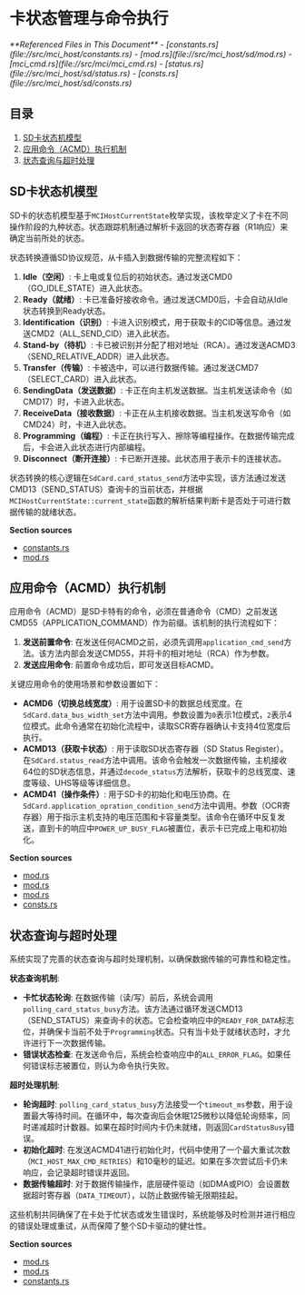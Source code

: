# 卡状态管理与命令执行

<cite>
**Referenced Files in This Document**   
- [constants.rs](file://src/mci_host/constants.rs)
- [mod.rs](file://src/mci_host/sd/mod.rs)
- [mci_cmd.rs](file://src/mci/mci_cmd.rs)
- [status.rs](file://src/mci_host/sd/status.rs)
- [consts.rs](file://src/mci_host/sd/consts.rs)
</cite>

## 目录
1. [SD卡状态机模型](#sd卡状态机模型)
2. [应用命令（ACMD）执行机制](#应用命令acmd执行机制)
3. [状态查询与超时处理](#状态查询与超时处理)

## SD卡状态机模型

SD卡的状态机模型基于`MCIHostCurrentState`枚举实现，该枚举定义了卡在不同操作阶段的九种状态。状态跟踪机制通过解析卡返回的状态寄存器（R1响应）来确定当前所处的状态。

状态转换遵循SD协议规范，从卡插入到数据传输的完整流程如下：

1.  **Idle（空闲）**: 卡上电或复位后的初始状态。通过发送CMD0（GO_IDLE_STATE）进入此状态。
2.  **Ready（就绪）**: 卡已准备好接收命令。通过发送CMD0后，卡会自动从Idle状态转换到Ready状态。
3.  **Identification（识别）**: 卡进入识别模式，用于获取卡的CID等信息。通过发送CMD2（ALL_SEND_CID）进入此状态。
4.  **Stand-by（待机）**: 卡已被识别并分配了相对地址（RCA）。通过发送ACMD3（SEND_RELATIVE_ADDR）进入此状态。
5.  **Transfer（传输）**: 卡被选中，可以进行数据传输。通过发送CMD7（SELECT_CARD）进入此状态。
6.  **SendingData（发送数据）**: 卡正在向主机发送数据。当主机发送读命令（如CMD17）时，卡进入此状态。
7.  **ReceiveData（接收数据）**: 卡正在从主机接收数据。当主机发送写命令（如CMD24）时，卡进入此状态。
8.  **Programming（编程）**: 卡正在执行写入、擦除等编程操作。在数据传输完成后，卡会进入此状态进行内部编程。
9.  **Disconnect（断开连接）**: 卡已断开连接。此状态用于表示卡的连接状态。

状态转换的核心逻辑在`SdCard.card_status_send`方法中实现，该方法通过发送CMD13（SEND_STATUS）查询卡的当前状态，并根据`MCIHostCurrentState::current_state`函数的解析结果判断卡是否处于可进行数据传输的就绪状态。

**Section sources**
- [constants.rs](file://src/mci_host/constants.rs#L129-L154)
- [mod.rs](file://src/mci_host/sd/mod.rs#L1391-L1392)

## 应用命令（ACMD）执行机制

应用命令（ACMD）是SD卡特有的命令，必须在普通命令（CMD）之前发送CMD55（APPLICATION_COMMAND）作为前缀。该机制的执行流程如下：

1.  **发送前置命令**: 在发送任何ACMD之前，必须先调用`application_cmd_send`方法。该方法内部会发送CMD55，并将卡的相对地址（RCA）作为参数。
2.  **发送应用命令**: 前置命令成功后，即可发送目标ACMD。

关键应用命令的使用场景和参数设置如下：

-   **ACMD6（切换总线宽度）**: 用于设置SD卡的数据总线宽度。在`SdCard.data_bus_width_set`方法中调用。参数设置为`0`表示1位模式，`2`表示4位模式。此命令通常在初始化流程中，读取SCR寄存器确认卡支持4位宽度后执行。
-   **ACMD13（获取卡状态）**: 用于读取SD状态寄存器（SD Status Register）。在`SdCard.status_read`方法中调用。该命令会触发一次数据传输，主机接收64位的SD状态信息，并通过`decode_status`方法解析，获取卡的总线宽度、速度等级、UHS等级等详细信息。
-   **ACMD41（操作条件）**: 用于SD卡的初始化和电压协商。在`SdCard.application_opration_condition_send`方法中调用。参数（OCR寄存器）用于指示主机支持的电压范围和卡容量类型。该命令在循环中反复发送，直到卡的响应中`POWER_UP_BUSY_FLAG`被置位，表示卡已完成上电和初始化。

**Section sources**
- [mod.rs](file://src/mci_host/sd/mod.rs#L1600-L1640)
- [mod.rs](file://src/mci_host/sd/mod.rs#L1710-L1752)
- [mod.rs](file://src/mci_host/sd/mod.rs#L1750-L1787)
- [consts.rs](file://src/mci_host/sd/consts.rs#L30-L41)

## 状态查询与超时处理

系统实现了完善的状态查询与超时处理机制，以确保数据传输的可靠性和稳定性。

**状态查询机制**:
-   **卡忙状态轮询**: 在数据传输（读/写）前后，系统会调用`polling_card_status_busy`方法。该方法通过循环发送CMD13（SEND_STATUS）来查询卡的状态。它会检查响应中的`READY_FOR_DATA`标志位，并确保卡当前不处于`Programming`状态。只有当卡处于就绪状态时，才允许进行下一次数据传输。
-   **错误状态检查**: 在发送命令后，系统会检查响应中的`ALL_ERROR_FLAG`。如果任何错误标志被置位，则认为命令执行失败。

**超时处理机制**:
-   **轮询超时**: `polling_card_status_busy`方法接受一个`timeout_ms`参数，用于设置最大等待时间。在循环中，每次查询后会休眠125微秒以降低轮询频率，同时递减超时计数器。如果在超时时间内卡仍未就绪，则返回`CardStatusBusy`错误。
-   **初始化超时**: 在发送ACMD41进行初始化时，代码中使用了一个最大重试次数（`MCI_HOST_MAX_CMD_RETRIES`）和10毫秒的延迟。如果在多次尝试后卡仍未响应，会记录超时错误并返回。
-   **数据传输超时**: 对于数据传输操作，底层硬件驱动（如DMA或PIO）会设置数据超时寄存器（`DATA_TIMEOUT`），以防止数据传输无限期挂起。

这些机制共同确保了在卡处于忙状态或发生错误时，系统能够及时检测并进行相应的错误处理或重试，从而保障了整个SD卡驱动的健壮性。

**Section sources**
- [mod.rs](file://src/mci_host/sd/mod.rs#L547-L585)
- [mod.rs](file://src/mci_host/sd/mod.rs#L1375-L1405)
- [constants.rs](file://src/mci_host/constants.rs#L110-L127)
